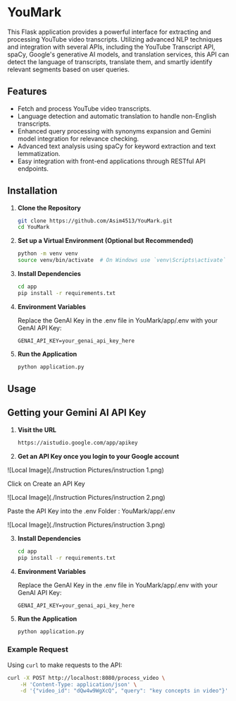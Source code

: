 # YouMark

This Flask application provides a powerful interface for extracting and processing YouTube video transcripts. Utilizing advanced NLP techniques and integration with several APIs, including the YouTube Transcript API, spaCy, Google's generative AI models, and translation services, this API can detect the language of transcripts, translate them, and smartly identify relevant segments based on user queries.

## Features

- Fetch and process YouTube video transcripts.
- Language detection and automatic translation to handle non-English transcripts.
- Enhanced query processing with synonyms expansion and Gemini model integration for relevance checking.
- Advanced text analysis using spaCy for keyword extraction and text lemmatization.
- Easy integration with front-end applications through RESTful API endpoints.

## Installation

1. **Clone the Repository**

    ```bash
    git clone https://github.com/Asim4513/YouMark.git
    cd YouMark
    ```

2. **Set up a Virtual Environment (Optional but Recommended)**

    ```bash
    python -m venv venv
    source venv/bin/activate  # On Windows use `venv\Scripts\activate`
    ```

3. **Install Dependencies**

    ```bash
    cd app
    pip install -r requirements.txt
    ```

4. **Environment Variables**

    Replace the GenAI Key in the .env file in YouMark/app/.env with your GenAI API Key:

    ```plaintext
    GENAI_API_KEY=your_genai_api_key_here
    ```

5. **Run the Application**

    ```bash
    python application.py
    ```

## Usage

## Getting your Gemini AI API Key

1. **Visit the URL**

    ```bash
    https://aistudio.google.com/app/apikey
    ```

2. **Get an API Key once you login to your Google account**

![Local Image](./Instruction Pictures/instruction 1.png)

Click on Create an API Key

![Local Image](./Instruction Pictures/instruction 2.png)

Paste the API Key into the .env Folder : YouMark/app/.env

![Local Image](./Instruction Pictures/instruction 3.png)




3. **Install Dependencies**

    ```bash
    cd app
    pip install -r requirements.txt
    ```

4. **Environment Variables**

    Replace the GenAI Key in the .env file in YouMark/app/.env with your GenAI API Key:

    ```plaintext
    GENAI_API_KEY=your_genai_api_key_here
    ```

5. **Run the Application**

    ```bash
    python application.py
    ```


### Example Request

Using `curl` to make requests to the API:

```bash
curl -X POST http://localhost:8080/process_video \
    -H 'Content-Type: application/json' \
    -d '{"video_id": "dQw4w9WgXcQ", "query": "key concepts in video"}'
